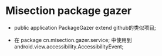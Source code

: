 # Misection package gazer

- public application PackageGazer extend github的类似项目;

- 在 package cn.misection.gazer.service; 中使用到 android.view.accessibility.AccessibilityEvent;
